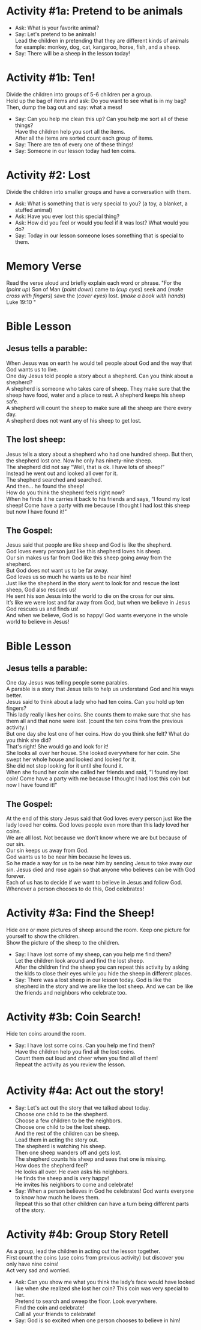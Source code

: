 # Activity #1a: Pretend to be animals 

- Ask: What is your favorite animal? 
- Say: Let's pretend to be animals!  
Lead the children in pretending that they are different kinds of animals for example: monkey, dog, cat, kangaroo, horse, fish, and a sheep. 
- Say: There will be a sheep in the lesson today!  

# Activity #1b: Ten!

Divide the children into groups of 5-6 children per a group.  
Hold up the bag of items and ask: Do you want to see what is in my bag?  
Then, dump the bag out and say: what a mess!  
- Say: Can you help me clean this up? Can you help me sort all of these things?  
Have the children help you sort all the items.  
After all the items are sorted count each group of items.  
- Say: There are ten of every one of these things!  
- Say: Someone in our lesson today had ten coins.  

# Activity #2: Lost 

Divide the children into smaller groups and have a conversation with them.  
- Ask: What is something that is very special to you? (a toy, a blanket, a stuffed animal) 
- Ask: Have you ever lost this special thing?  
- Ask: How did you feel or would you feel if it was lost? What would you do? 
- Say: Today in our lesson someone loses something that is special to them. 

# Memory Verse
Read the verse aloud and briefly explain each word or phrase. 
"For the (_point up_) Son of Man (_point down_) came to (_cup eyes_) seek and (_make cross with fingers_) save the  (_cover eyes_) lost. (_make a book with hands_) Luke 19:10 "

# Bible Lesson

## Jesus tells a parable: 
When Jesus was on earth he would tell people about God and the way that God wants us to live.  
One day Jesus told people a story about a shepherd. Can you think about a shepherd?  
A shepherd is someone who takes care of sheep. They make sure that the sheep have food, water and a place to rest. A shepherd keeps his sheep safe.  
A shepherd will count the sheep to make sure all the sheep are there every day.  
A shepherd does not want any of his sheep to get lost.  
## The lost sheep: 
Jesus tells a story about a shepherd who had one hundred sheep.
But then, the shepherd lost one. Now he only has ninety-nine sheep.  
The shepherd did not say “Well, that is ok. I have lots of sheep!”  
Instead he went out and looked all over for it.  
The shepherd searched and searched.  
And then... he found the sheep!  
How do you think the shepherd feels right now?  
When he finds it he carries it back to his friends and says, “I found my lost sheep! Come have a party with me because I thought I had lost this sheep but now I have found it!” 
## The Gospel: 
Jesus said that people are like sheep and God is like the shepherd.  
God loves every person just like this shepherd loves his sheep.  
Our sin makes us far from God like this sheep going away from the shepherd.  
But God does not want us to be far away.  
God loves us so much he wants us to be near him!  
Just like the shepherd in the story went to look for and rescue the lost sheep, God also rescues us!  
He sent his son Jesus into the world to die on the cross for our sins.  
It’s like we were lost and far away from God, but when we believe in Jesus God rescues us and finds us!  
And when we believe, God is so happy! God wants everyone in the whole world to believe in Jesus!  

# Bible Lesson

## Jesus tells a parable: 
One day Jesus was telling people some parables.  
A parable is a story that Jesus tells to help us understand God and his ways better.  
Jesus said to think about a lady who had ten coins. Can you hold up ten fingers?  
This lady really likes her coins. She counts them to make sure that she has them all and that none were lost. (count the ten coins from the previous activity.)  
But one day she lost one of her coins. How do you think she felt? What do you think she did?  
That's right! She would go and look for it!  
She looks all over her house. She looked everywhere for her coin. She swept her whole house and looked and looked for it.  
She did not stop looking for it until she found it.  
When she found her coin she called her friends and said, “I found my lost coin! Come have a party with me because I thought I had lost this coin but now I have found it!”  
## The Gospel:  
At the end of this story Jesus said that God loves every person just  like the lady loved her coins. God loves people even more than this lady loved her coins.  
We are all lost. Not because we don’t know where we are but because of our sin.  
Our sin keeps us away from God.  
God wants us to be near him because he loves us.  
So he made a way for us to be near him by sending Jesus to take away our sin. Jesus died and rose again so that anyone who believes can be with God forever.  
Each of us has to decide if we want to believe in Jesus and follow God.  
Whenever a person chooses to do this, God celebrates!  

# Activity #3a: Find the Sheep! 

Hide one or more pictures of sheep around the room. Keep one picture for yourself to show the children.  
Show the picture of the sheep to the children.  
- Say: I have lost some of my sheep, can you help me find them?  
Let the children look around and find the lost sheep.  
After the children find the sheep you can repeat this activity by asking the kids to close their eyes while you hide the sheep in different places.  
- Say: There was a lost sheep in our lesson today. God is like the shepherd in the story and we are like the lost sheep. And we can be like the friends and neighbors who celebrate too.  

# Activity #3b: Coin Search! 

Hide ten coins around the room.  
- Say: I have lost some coins. Can you help me find them?  
Have the children help you find all the lost coins.  
Count them out loud and cheer when you find all of them!  
Repeat the activity as you review the lesson.  

# Activity #4a: Act out the story! 　

- Say: Let's act out the story that we talked about today.  
Choose one child to be the shepherd.  
Choose a few children to be the neighbors.  
Choose one child to be the lost sheep.  
And the rest of the children can be sheep.  
Lead them in acting the story out.  
The shepherd is watching his sheep.  
Then one sheep wanders off and gets lost.  
The shepherd counts his sheep and sees that one is missing.  
How does the shepherd feel?  
He looks all over. He even asks his neighbors.  
He finds the sheep and is very happy!  
He invites his neighbors to come and celebrate!  
- Say: When a person believes in God he celebrates! God wants everyone to know how much he loves them.  
Repeat this so that other children can have a turn being different parts of the story. 

# Activity #4b: Group Story Retell

As a group, lead the children in acting out the lesson together.  
First count the coins (use coins from previous activity) but discover you only have nine coins!  
Act very sad and worried.  
- Ask: Can you show me what you think the lady’s face would have looked like when she realized she lost her coin? This coin was very special to her.  
Pretend to search and sweep the floor. Look everywhere.  
Find the coin and celebrate!  
Call all your friends to celebrate!  
- Say: God is so excited when one person chooses to believe in him!  
